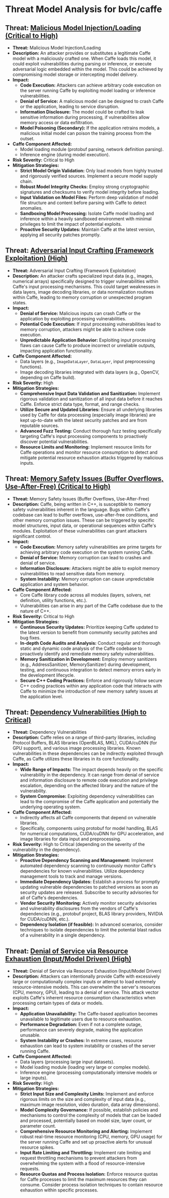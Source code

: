 # Threat Model Analysis for bvlc/caffe

## Threat: [Malicious Model Injection/Loading (Critical to High)](./threats/malicious_model_injectionloading__critical_to_high_.md)

*   **Threat:** Malicious Model Injection/Loading
*   **Description:** An attacker provides or substitutes a legitimate Caffe model with a maliciously crafted one. When Caffe loads this model, it could exploit vulnerabilities during parsing or inference, or execute adversarial logic embedded within the model. This could be achieved by compromising model storage or intercepting model delivery.
*   **Impact:**
    *   **Code Execution:** Attackers can achieve arbitrary code execution on the server running Caffe by exploiting model loading or inference vulnerabilities.
    *   **Denial of Service:** A malicious model can be designed to crash Caffe or the application, leading to service disruption.
    *   **Information Disclosure:** The model could be crafted to leak sensitive information during processing, if vulnerabilities allow memory access or data exfiltration.
    *   **Model Poisoning (Secondary):** If the application retrains models, a malicious initial model can poison the training process from the outset.
*   **Caffe Component Affected:**
    *   Model loading module (protobuf parsing, network definition parsing).
    *   Inference engine (during model execution).
*   **Risk Severity:** Critical to High
*   **Mitigation Strategies:**
    *   **Strict Model Origin Validation:** Only load models from highly trusted and rigorously verified sources. Implement a secure model supply chain.
    *   **Robust Model Integrity Checks:** Employ strong cryptographic signatures and checksums to verify model integrity before loading.
    *   **Input Validation on Model Files:** Perform deep validation of model file structure and content before parsing with Caffe to detect anomalies.
    *   **Sandboxing Model Processing:** Isolate Caffe model loading and inference within a heavily sandboxed environment with minimal privileges to limit the impact of potential exploits.
    *   **Proactive Security Updates:**  Maintain Caffe at the latest version, applying all security patches promptly.

## Threat: [Adversarial Input Crafting (Framework Exploitation) (High)](./threats/adversarial_input_crafting__framework_exploitation___high_.md)

*   **Threat:** Adversarial Input Crafting (Framework Exploitation)
*   **Description:** An attacker crafts specialized input data (e.g., images, numerical arrays) specifically designed to trigger vulnerabilities within Caffe's input processing mechanisms. This could target weaknesses in data layers, image decoding libraries, or data normalization routines within Caffe, leading to memory corruption or unexpected program states.
*   **Impact:**
    *   **Denial of Service:** Malicious inputs can crash Caffe or the application by exploiting processing vulnerabilities.
    *   **Potential Code Execution:** If input processing vulnerabilities lead to memory corruption, attackers might be able to achieve code execution.
    *   **Unpredictable Application Behavior:** Exploiting input processing flaws can cause Caffe to produce incorrect or unreliable outputs, impacting application functionality.
*   **Caffe Component Affected:**
    *   Data layers (e.g., `ImageDataLayer`, `DataLayer`, input preprocessing functions).
    *   Image decoding libraries integrated with data layers (e.g., OpenCV, depending on Caffe build).
*   **Risk Severity:** High
*   **Mitigation Strategies:**
    *   **Comprehensive Input Data Validation and Sanitization:** Implement rigorous validation and sanitization of all input data before it reaches Caffe. Enforce strict data type, format, and range checks.
    *   **Utilize Secure and Updated Libraries:** Ensure all underlying libraries used by Caffe for data processing (especially image libraries) are kept up-to-date with the latest security patches and are from reputable sources.
    *   **Advanced Fuzz Testing:** Conduct thorough fuzz testing specifically targeting Caffe's input processing components to proactively discover potential vulnerabilities.
    *   **Resource Limits and Monitoring:** Implement resource limits for Caffe operations and monitor resource consumption to detect and mitigate potential resource exhaustion attacks triggered by malicious inputs.

## Threat: [Memory Safety Issues (Buffer Overflows, Use-After-Free) (Critical to High)](./threats/memory_safety_issues__buffer_overflows__use-after-free___critical_to_high_.md)

*   **Threat:** Memory Safety Issues (Buffer Overflows, Use-After-Free)
*   **Description:** Caffe, being written in C++, is susceptible to memory safety vulnerabilities inherent in the language. Bugs within Caffe's codebase can lead to buffer overflows, use-after-free conditions, and other memory corruption issues. These can be triggered by specific model structures, input data, or operational sequences within Caffe's modules. Exploitation of these vulnerabilities can grant attackers significant control.
*   **Impact:**
    *   **Code Execution:** Memory safety vulnerabilities are prime targets for achieving arbitrary code execution on the system running Caffe.
    *   **Denial of Service:** Memory corruption can lead to crashes and denial of service.
    *   **Information Disclosure:** Attackers might be able to exploit memory vulnerabilities to read sensitive data from memory.
    *   **System Instability:** Memory corruption can cause unpredictable application and system behavior.
*   **Caffe Component Affected:**
    *   Core Caffe library code across all modules (layers, solvers, net definition, utility functions, etc.).
    *   Vulnerabilities can arise in any part of the Caffe codebase due to the nature of C++.
*   **Risk Severity:** Critical to High
*   **Mitigation Strategies:**
    *   **Continuous Security Updates:**  Prioritize keeping Caffe updated to the latest version to benefit from community security patches and bug fixes.
    *   **In-depth Code Audits and Analysis:** Conduct regular and thorough static and dynamic code analysis of the Caffe codebase to proactively identify and remediate memory safety vulnerabilities.
    *   **Memory Sanitization in Development:** Employ memory sanitizers (e.g., AddressSanitizer, MemorySanitizer) during development, testing, and continuous integration to detect memory errors early in the development lifecycle.
    *   **Secure C++ Coding Practices:** Enforce and rigorously follow secure C++ coding practices within any application code that interacts with Caffe to minimize the introduction of new memory safety issues at the application level.

## Threat: [Dependency Vulnerabilities (High to Critical)](./threats/dependency_vulnerabilities__high_to_critical_.md)

*   **Threat:** Dependency Vulnerabilities
*   **Description:** Caffe relies on a range of third-party libraries, including Protocol Buffers, BLAS libraries (OpenBLAS, MKL), CUDA/cuDNN (for GPU support), and various image processing libraries. Known vulnerabilities in these dependencies can be indirectly exploited through Caffe, as Caffe utilizes these libraries in its core functionality.
*   **Impact:**
    *   **Wide Range of Impacts:** The impact depends heavily on the specific vulnerability in the dependency. It can range from denial of service and information disclosure to remote code execution and privilege escalation, depending on the affected library and the nature of the vulnerability.
    *   **System Compromise:** Exploiting dependency vulnerabilities can lead to the compromise of the Caffe application and potentially the underlying operating system.
*   **Caffe Component Affected:**
    *   Indirectly affects all Caffe components that depend on vulnerable libraries.
    *   Specifically, components using protobuf for model handling, BLAS for numerical computations, CUDA/cuDNN for GPU acceleration, and image libraries for data input and preprocessing.
*   **Risk Severity:** High to Critical (depending on the severity of the vulnerability in the dependency).
*   **Mitigation Strategies:**
    *   **Proactive Dependency Scanning and Management:** Implement automated dependency scanning to continuously monitor Caffe's dependencies for known vulnerabilities. Utilize dependency management tools to track and manage versions.
    *   **Immediate Dependency Updates:**  Establish a process for promptly updating vulnerable dependencies to patched versions as soon as security updates are released. Subscribe to security advisories for all of Caffe's dependencies.
    *   **Vendor Security Monitoring:** Actively monitor security advisories and vulnerability disclosures from the vendors of Caffe's dependencies (e.g., protobuf project, BLAS library providers, NVIDIA for CUDA/cuDNN, etc.).
    *   **Dependency Isolation (if feasible):** In advanced scenarios, consider techniques to isolate dependencies to limit the potential blast radius of a vulnerability in a single dependency.

## Threat: [Denial of Service via Resource Exhaustion (Input/Model Driven) (High)](./threats/denial_of_service_via_resource_exhaustion__inputmodel_driven___high_.md)

*   **Threat:** Denial of Service via Resource Exhaustion (Input/Model Driven)
*   **Description:** Attackers can intentionally provide Caffe with excessively large or computationally complex inputs or attempt to load extremely resource-intensive models. This can overwhelm the server's resources (CPU, memory, GPU), leading to a denial of service. This attack vector exploits Caffe's inherent resource consumption characteristics when processing certain types of data or models.
*   **Impact:**
    *   **Application Unavailability:**  The Caffe-based application becomes unavailable to legitimate users due to resource exhaustion.
    *   **Performance Degradation:** Even if not a complete outage, performance can severely degrade, making the application unusable.
    *   **System Instability or Crashes:** In extreme cases, resource exhaustion can lead to system instability or crashes of the server running Caffe.
*   **Caffe Component Affected:**
    *   Data layers (processing large input datasets).
    *   Model loading module (loading very large or complex models).
    *   Inference engine (processing computationally intensive models or large inputs).
*   **Risk Severity:** High
*   **Mitigation Strategies:**
    *   **Strict Input Size and Complexity Limits:** Implement and enforce rigorous limits on the size and complexity of input data (e.g., maximum image resolution, video duration, data array dimensions).
    *   **Model Complexity Governance:** If possible, establish policies and mechanisms to control the complexity of models that can be loaded and processed, potentially based on model size, layer count, or parameter count.
    *   **Comprehensive Resource Monitoring and Alerting:** Implement robust real-time resource monitoring (CPU, memory, GPU usage) for the server running Caffe and set up proactive alerts for unusual resource spikes.
    *   **Input Rate Limiting and Throttling:** Implement rate limiting and request throttling mechanisms to prevent attackers from overwhelming the system with a flood of resource-intensive requests.
    *   **Resource Quotas and Process Isolation:** Enforce resource quotas for Caffe processes to limit the maximum resources they can consume. Consider process isolation techniques to contain resource exhaustion within specific processes.

